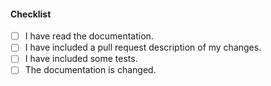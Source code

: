 #### Checklist

- [ ] I have read the documentation.
- [ ] I have included a pull request description of my changes.
- [ ] I have included some tests.
- [ ] The documentation is changed. <!-- (only if needed to) -->
